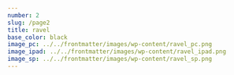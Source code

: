 ```yaml
---
number: 2
slug: /page2
title: ravel
base_color: black
image_pc: ../../frontmatter/images/wp-content/ravel_pc.png
image_ipad: ../../frontmatter/images/wp-content/ravel_ipad.png
image_sp: ../../frontmatter/images/wp-content/ravel_sp.png
---
```


